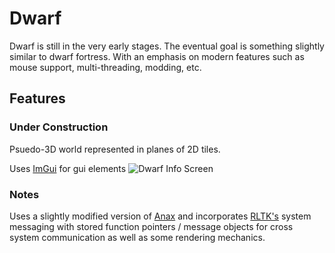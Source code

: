 # Dwarf

Dwarf is still in the very early stages.
The eventual goal is something slightly similar to dwarf fortress.
With an emphasis on modern features such as mouse support, multi-threading, modding, etc.

## Features

### Under Construction 

Psuedo-3D world represented in planes of 2D tiles.

Uses [ImGui](https://github.com/ocornut/imgui) for gui elements
![Dwarf Info Screen](https://i.imgur.com/SETRuGX.png)

### Notes

Uses a slightly modified version of [Anax](https://github.com/miguelmartin75/anax) 
and incorporates [RLTK's](https://github.com/thebracket/rltk/tree/a18f8c1c5c4117be26423d72300e326a1f83d1ae) system messaging with stored function pointers / message objects for cross system communication as well as some rendering mechanics. 
